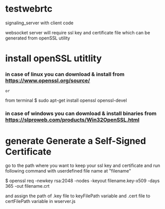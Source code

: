 # testwebrtc
signaling_server with client code

websocket server will require ssl key and certificate file
which can be generated from openSSL utility

# install openSSL utitlity 
  ### in case of linux you can download & install from https://www.openssl.org/source/ 
    or 
  from terminal
  $ sudo apt-get install openssl openssl-devel

  ### in case of windows you can download & install binaries from https://slproweb.com/products/Win32OpenSSL.html

  # generate Generate a Self-Signed Certificate
  go to the path where you want to keep your ssl key and certificate and run following command with userdefined file name at "filename"
  
  $ openssl req -newkey rsa:2048 -nodes -keyout filename.key-x509 -days 365 -out filename.crt

  and assign the path of .key file to keyFilePath variable and .cert file to certFilePath variable in wserver.js
